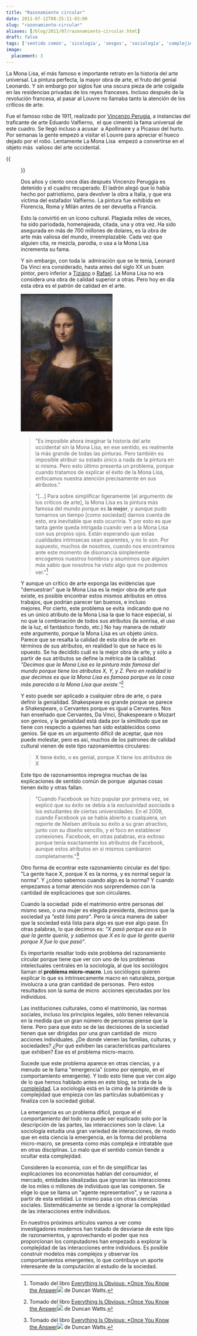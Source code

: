 ```yaml
---
title: "Razonamiento circular"
date: 2011-07-12T08:25:11-03:00
slug: "razonamiento-circular"
aliases: [/blog/2011/07/razonamiento-circular.html]
draft: false
tags: ['sentido común', 'sicología', 'sesgos', 'sociología', 'complejidad']
image:
  placement: 3
---
```


La Mona Lisa, el más famoso e importante retrato en la historia del arte
universal. La pintura perfecta, la mayor obra de arte, el fruto del
genial Leonardo. Y sin embargo por siglos fue una oscura pieza de arte
colgada en las residencias privadas de los reyes franceses. Incluso
después de la revolución francesa, al pasar al Louvre no llamaba tanto
la atención de los críticos de arte.

Fue el famoso robo de 1911, realizado por [Vincenzo Perugia](http://en.wikipedia.org/wiki/Vincenzo_Peruggia), a instancias
del traficante de arte Eduardo Valfierno,  el que cimentó la fama
universal de este cuadro. Se llegó incluso a acusar  a Apollinaire y a
Picasso del hurto. Por semanas la gente empezó a visitar el Louvre para
apreciar el hueco dejado por el robo. Lentamente La Mona Lisa  empezó a
convertirse en el objeto más  valioso del arte occidental.

{{<figure caption="El hueco dejado tras el robo de la Mona Lisa en el Louvre en 1911" src="Mona_Lisa_stolen-1911.jpg">}}

Dos años y ciento once días después Vincenzo Peruggia es detenido y el
cuadro recuperado. El ladrón alegó que lo había hecho por patriotismo,
para devolver la obra a Italia, y que era víctima del estafador
Valfierno. La pintura fue exhibida en Florencia, Roma y Milán antes de
ser devuelta a Francia.

Esto la convirtió en un ícono cultural. Plagiada miles de veces, ha sido
pariodada, homenajeada, citada, una y otra vez. Ha sido asegurada en más
de 700 millones de dolares, es la obra de arte más valiosa del mundo,
irreemplazable. Cada vez que alguien cita, re mezcla, parodia, o usa a
la Mona Lisa incrementa su fama.

Y sin embargo, con toda la  admiración que se le tenía, Leonard Da Vinci
era considerado, hasta antes del siglo XX un buen pintor, pero inferior
a [Tiziano](http://es.wikipedia.org/wiki/Tiziano) o [Rafael](http://es.wikipedia.org/wiki/Rafael_Sanzio).
La Mona Lisa no era considera una obra de calidad superior a otras. Pero
hoy en día esta obra es el patrón de calidad en el arte.

![](250px-Mona_Lisa.png)

> "Es imposible ahora imaginar la historia del arte occidental sin la Mona
> Lisa, en ese sentido, es realmente la más grande de todas las
> pinturas. Pero también es imposible atribuir su estado único a nada de
> la pintura en si misma. Pero esto último presenta un problema, porque
> cuando tratamos de explicar el éxito de la Mona Lisa, enfocamos
> nuestra atención precisamente en sus atributos."

> "\[\...\] Para sobre simplificar ligeramente \[el argumento de los
críticos de arte\], la Mona Lisa es la pintura más famosa del mundo
porque es **la mejor**, y aunque pudo tomarnos un tiempo \[como
sociedad\] darnos cuenta de esto, era inevitable que esto ocurriría. Y
por esto es que tanta gente queda intrigada cuando ven a la Mona Lisa
con sus propios ojos. Están esperando que estas cualidades intrínsecas
sean aparentes, y no lo son. Por supuesto, muchos de nosotros, cuando
nos encontramos ante este momento de disonancia simplemente encogemos
nuestros hombros y asumimos que alguien más sabio que nosotros ha visto
algo que no podemos ver."[^1]

Y aunque un crítico de arte exponga las evidencias que "demuestran"
que la Mona Lisa es la mejor obra de arte que existe, es posible
encontrar estos mismos atributos en otros trabajos, que podrían parecer
tan buenos, e incluso mejores. Por cierto, este problema se evita
 indicando que no es un único atributo de la Mona Lisa la que lo hace
especial, si no que la combinación de todos sus atributos (la sonrisa,
el uso de la luz, el fantástico fondo, etc.) No hay manera de rebatir
este argumento, porque la Mona Lisa es un objeto único. Parece que se
resalta la calidad de esta obra de arte en términos de sus atributos, en
realidad lo que se hace es lo opuesto. Se ha decidido cuál es la mejor
obra de arte, y sólo a partir de sus atributos se define la métrica de
la calidad. *"Decimos que la Mona Lisa es la pintura más famosa del
mundo porque tiene los atributos X, Y, y Z. Pero en realidad lo que
decimos es que la Mona Lisa es famosa porque es la cosa más parecida a
la Mona Lisa que existe."*[^1]

Y esto puede ser aplicado a cualquier obra de arte, o para definir la
genialidad. Shakespeare es grande porque se parece a Shakespeare, o
Cervantes porque es igual a Cervantes. Nos han enseñado que Cervantes,
Da Vinci, Shakespeeare o Mozart son genios, y la genialidad está dada
por la similitudo que se tiene con respecto a quienes han sido
establecidos como genios. Sé que es un argumento difícil de aceptar, que
nos puede molestar, pero es así, muchos de los patrones de calidad
cultural vienen de este tipo razonamientos circulares:

> X tiene éxito, o es genial, porque X tiene los atributos de X

Este tipo de razonamientos impregna muchas de las explicaciones de
sentido común de porque  algunas cosas tienen éxito y otras fallan.

> "Cuando Facebook se hizo popular por primera vez, se explicó que su
> éxito se debía a la exclusividad asociada a los estudiantes de ciertas
> universidades. En el 2009, cuando Facebook ya se había abierto a
> cualquiera, un reporte de Nielsen atribuía su éxito a su gran
> atractivo, junto con su diseño sencillo, y el foco en establecer
> conexiones. Facebook, en otras palabras, era exitoso porque tenía
> exactamente los atributos de Facebook, aunque estos atributos en si
> mismos cambiaron completamente."[^1]

Otro forma de econtrar este razonamiento circular es del tipo: "La
gente hace X, porque X es la norma, y es normal seguir la norma". Y
¿cómo sabemos cuando algo es la norma? Y cuando empezamos a tomar
atención nos sorprendemos con la cantidad de explicaciones que son
circulares.

Cuando la sociedad  pide el matrimonio entre personas del mismo sexo, o
una mujer es elegida presidenta, decimos que la sociedad ya *"está
lista para"*. Pero la única manera de saber que la sociedad está lista
para algo es que ese algo pase. En otras palabras, lo que decimos es:
*"X pasó porque eso es lo que la gente quería, y sabemos que X es lo
que la gente quería porque X fue lo que pasó"*.

Es importante resaltar todo este problema del razonamiento circular
porque tiene que ver con uno de los problemas intelectuales centrales en
la sociología, al que los sociólogos llaman el **problema micro-macro**.
Los sociólogos quieren explicar lo que es intrínsecamente macro en
naturaleza, porque involucra a una gran cantidad de personas.  Pero
estos resultados son la suma de micro  acciones ejecutadas por los
individuos.

Las instituciones culturales, como el matrimonio, las normas sociales,
incluso los principios legales, sólo tienen relevancia en la medida que
un gran número de personas piense que la tiene. Pero para que esto se de
las decisiones de la sociedad tienen que ser dirigidas por una gran
cantidad de  micro acciones individuales. ¿De donde vienen las familias,
culturas, y sociedades? ¿Por qué exhiben las características
particulares que exhiben? Ese es el problema micro-macro.

Sucede que este problema aparece en otras ciencias, y a menudo se le
llama "emergencia" (como por ejemplo, en el comportamiento emergente).
Y todo esto tiene que ver con algo de lo que hemos hablado antes en este
blog, se trata de la
[complejidad](/blog/lnds/2010/06/02/lo-simple-lo-complejo-y-lo-complicado). La
sociología está en la cima de la pirámide de la complejidad que empieza
con las partículas subatómicas y finaliza con la sociedad global.

La emergencia es un problema dificil, porque el el comportamiento del
todo no puede ser explicado solo por la descripción de las partes, las
interacciones son la clave. La sociología estudia una gran variedad de
interacciones, de modo que en esta ciencia la emergencia, en la forma
del problema micro-macro, se presenta como más compleja e intratable que
en otras disciplinas. Lo malo que el sentido común tiende a ocultar esta
complejidad.

Consideren la economía, con el fin de simplificar las explicaciones los
economistas hablan del consumidor, el mercado, entidades idealizadas que
ignoran las interacciones de los miles o millones de individuos que las
componen. Se elige lo que se llama un "agente representativo", y se
razona a partir de esta entidad. Lo mismo pasa con otras ciencias
sociales. Sistemáticamente se tiende a ignorar la complejidad de las
interacciones entre individuos.

En nuestros próximos artículos vamos a ver como investigadores modernos
han tratado de desviarse de este tipo de razonamientos, y aprovechando
el poder que nos proporcionan los computadores han empezado a explorar
la complejidad de las interacciones entre individuos. Es posible
construir modelos más complejos y observar los comportamientos
emergentes, lo que contribuye un aporte interesante de la computación al
estudio de la sociedad.


[^1]: Tomado del libro [Everything Is Obvious: \*Once You Know the
Answer](http://www.amazon.com/gp/product/0385531680/ref=as_li_qf_sp_asin_tl?ie=UTF8&tag=lanaturaledel-20&linkCode=as2&camp=217145&creative=399373&creativeASIN=0385531680)![](http://www.assoc-amazon.com/e/ir?t=lanaturaledel-20&l=as2&o=1&a=0385531680&camp=217145&creative=399373)
de Duncan Watts.
